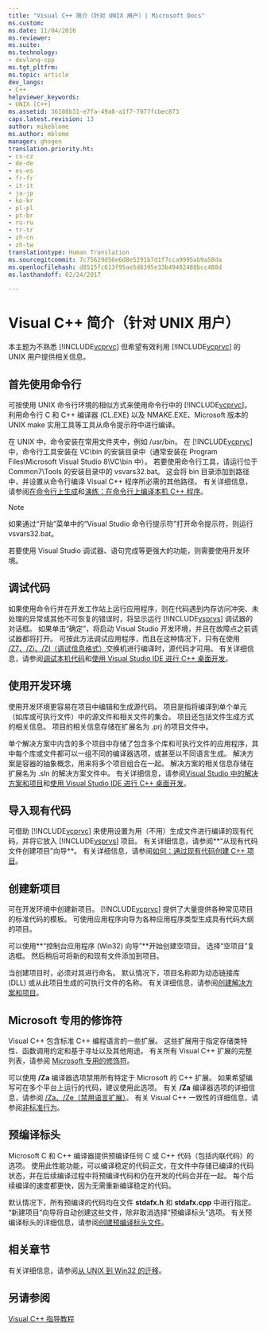 ```yaml
---
title: "Visual C++ 简介（针对 UNIX 用户）| Microsoft Docs"
ms.custom: 
ms.date: 11/04/2016
ms.reviewer: 
ms.suite: 
ms.technology:
- devlang-cpp
ms.tgt_pltfrm: 
ms.topic: article
dev_langs:
- C++
helpviewer_keywords:
- UNIX [C++]
ms.assetid: 36108b31-e7fa-49a8-a1f7-7077fcbec873
caps.latest.revision: 13
author: mikeblome
ms.author: mblome
manager: ghogen
translation.priority.ht:
- cs-cz
- de-de
- es-es
- fr-fr
- it-it
- ja-jp
- ko-kr
- pl-pl
- pt-br
- ru-ru
- tr-tr
- zh-cn
- zh-tw
translationtype: Human Translation
ms.sourcegitcommit: 7c75629d56e6d8e5291b7d1f7cca9995ab9a50da
ms.openlocfilehash: d8515fc613f95ae5d6395e33b49482488bcc488d
ms.lasthandoff: 02/24/2017

---
```

# <a name="introduction-to-visual-c-for-unix-users"></a>Visual C++ 简介（针对 UNIX 用户）
本主题为不熟悉 [!INCLUDE[vcprvc](../build/includes/vcprvc_md.md)] 但希望有效利用 [!INCLUDE[vcprvc](../build/includes/vcprvc_md.md)] 的 UNIX 用户提供相关信息。  
  
## <a name="getting-started-on-the-command-line"></a>首先使用命令行  
 可按使用 UNIX 命令行环境的相似方式来使用命令行中的 [!INCLUDE[vcprvc](../build/includes/vcprvc_md.md)]。 利用命令行 C 和 C++ 编译器 (CL.EXE) 以及 NMAKE.EXE、Microsoft 版本的 UNIX make 实用工具等工具从命令提示符中进行编译。  
  
 在 UNIX 中，命令安装在常用文件夹中，例如 /usr/bin。 在 [!INCLUDE[vcprvc](../build/includes/vcprvc_md.md)] 中，命令行工具安装在 VC\bin 的安装目录中（通常安装在 Program Files\Microsoft Visual Studio 8\VC\bin 中）。 若要使用命令行工具，请运行位于 Common7\Tools 的安装目录中的 vsvars32.bat。 这会将 bin 目录添加到路径中，并设置从命令行编译 Visual C++ 程序所必需的其他路径。 有关详细信息，请参阅[在命令行上生成](../build/building-on-the-command-line.md)和[演练：在命令行上编译本机 C++ 程序](../build/walkthrough-compiling-a-native-cpp-program-on-the-command-line.md)。  
  
> [!NOTE]
>  如果通过“开始”菜单中的“Visual Studio 命令行提示符”打开命令提示符，则运行 vsvars32.bat。  
  
 若要使用 Visual Studio 调试器、语句完成等更强大的功能，则需要使用开发环境。  
  
## <a name="debugging-your-code"></a>调试代码  
 如果使用命令行并在开发工作站上运行应用程序，则在代码遇到内存访问冲突、未处理的异常或其他不可恢复的错误时，将显示运行 [!INCLUDE[vsprvs](../assembler/masm/includes/vsprvs_md.md)] 调试器的对话框。 如果单击“确定”，将启动 Visual Studio 开发环境，并且在故障点之前调试器都将打开。 可按此方法调试应用程序，而且在这种情况下，只有在使用 [/Z7、/Zi、/ZI（调试信息格式）](../build/reference/z7-zi-zi-debug-information-format.md)交换机进行编译时，源代码才可用。 有关详细信息，请参阅[调试本机代码](/visualstudio/debugger/debugging-native-code)和[使用 Visual Studio IDE 进行 C++ 桌面开发](../ide/using-the-visual-studio-ide-for-cpp-desktop-development.md)。  
  
## <a name="using-the-development-environment"></a>使用开发环境  
 使用开发环境更容易在项目中编辑和生成源代码。 项目是指将编译到单个单元（如库或可执行文件）中的源文件和相关文件的集合。 项目还包括文件生成方式的相关信息。 项目的相关信息存储在扩展名为 .prj 的项目文件中。  
  
 单个解决方案中内含的多个项目中存储了包含多个库和可执行文件的应用程序，其中每个库或文件都可以一组不同的编译器选项，或甚至以不同语言生成。 解决方案是容器的抽象概念，用来将多个项目组合在一起。 解决方案的相关信息存储在扩展名为 .sln 的解决方案文件中。 有关详细信息，请参阅[Visual Studio 中的解决方案和项目](/visualstudio/ide/solutions-and-projects-in-visual-studio)和[使用 Visual Studio IDE 进行 C++ 桌面开发](../ide/using-the-visual-studio-ide-for-cpp-desktop-development.md)。  
  
## <a name="importing-your-existing-code"></a>导入现有代码  
 可借助 [!INCLUDE[vcprvc](../build/includes/vcprvc_md.md)] 来使用设置为用（不用）生成文件进行编译的现有代码，并将它放入 [!INCLUDE[vsprvs](../assembler/masm/includes/vsprvs_md.md)] 项目。 有关详细信息，请参阅**“从现有代码文件创建项目”向导**。 有关详细信息，请参阅[如何：通过现有代码创建 C++ 项目](../ide/how-to-create-a-cpp-project-from-existing-code.md)。  
  
## <a name="creating-a-new-project"></a>创建新项目  
 可在开发环境中创建新项目。 [!INCLUDE[vcprvc](../build/includes/vcprvc_md.md)] 提供了大量提供各种常见项目的标准代码的模板。 可使用应用程序向导为各种应用程序类型生成具有代码大纲的项目。  
  
 可以使用**“控制台应用程序 (Win32) 向导”**开始创建空项目。 选择“空项目”复选框。 然后稍后可将新的和现有文件添加到项目。  
  
 当创建项目时，必须对其进行命名。 默认情况下，项目名称即为动态链接库 (DLL) 或从此项目生成的可执行文件的名称。 有关详细信息，请参阅[创建解决方案和项目](/visualstudio/ide/creating-solutions-and-projects)。  
  
## <a name="microsoft-specific-modifiers"></a>Microsoft 专用的修饰符  
 Visual C++ 包含标准 C++ 编程语言的一些扩展。 这些扩展用于指定存储类特性、函数调用约定和基于寻址以及其他用途。 有关所有 Visual C++ 扩展的完整列表，请参阅 [Microsoft 专用的修饰符](../cpp/microsoft-specific-modifiers.md)。  
  
 可以使用 **/Za** 编译器选项禁用所有特定于 Microsoft 的 C++ 扩展。 如果希望编写可在多个平台上运行的代码，建议使用此选项。 有关 **/Za** 编译器选项的详细信息，请参阅 [/Za、/Ze（禁用语言扩展）](../build/reference/za-ze-disable-language-extensions.md)。 有关 Visual C++ 一致性的详细信息，请参阅[非标准行为](../cpp/nonstandard-behavior.md)。  
  
## <a name="precompiled-headers"></a>预编译标头  
 Microsoft C 和 C++ 编译器提供预编译任何 C 或 C++ 代码（包括内联代码）的选项。 使用此性能功能，可以编译稳定的代码正文，在文件中存储已编译的代码状态，并在后续编译过程中将预编译代码和仍在开发的代码合并在一起。 每个后续编译的速度都更快，因为无需重新编译稳定的代码。  
  
 默认情况下，所有预编译的代码均在文件 **stdafx.h** 和 **stdafx.cpp** 中进行指定。 “新建项目”向导将自动创建这些文件，除非取消选择“预编译标头”选项。 有关预编译标头的详细信息，请参阅[创建预编译标头文件](../build/reference/creating-precompiled-header-files.md)。  
  
## <a name="related-sections"></a>相关章节  
 有关详细信息，请参阅[从 UNIX 到 Win32 的迁移](../porting/porting-from-unix-to-win32.md)。  
  
## <a name="see-also"></a>另请参阅  
 [Visual C++ 指导教程](http://msdn.microsoft.com/en-us/499cb66f-7df1-45d6-8b6b-33d94fd1f17c)
